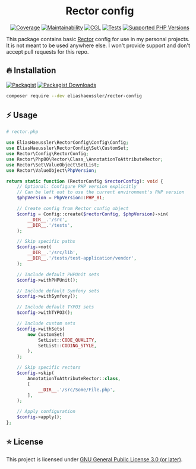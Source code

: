 <div align="center">

# Rector config

[![Coverage](https://img.shields.io/coverallsCoverage/github/eliashaeussler/rector-config?logo=coveralls)](https://coveralls.io/github/eliashaeussler/rector-config)
[![Maintainability](https://qlty.sh/gh/eliashaeussler/projects/rector-config/maintainability.svg)](https://qlty.sh/gh/eliashaeussler/projects/rector-config)
[![CGL](https://img.shields.io/github/actions/workflow/status/eliashaeussler/rector-config/cgl.yaml?label=cgl&logo=github)](https://github.com/eliashaeussler/rector-config/actions/workflows/cgl.yaml)
[![Tests](https://img.shields.io/github/actions/workflow/status/eliashaeussler/rector-config/tests.yaml?label=tests&logo=github)](https://github.com/eliashaeussler/rector-config/actions/workflows/tests.yaml)
[![Supported PHP Versions](https://img.shields.io/packagist/dependency-v/eliashaeussler/rector-config/php?logo=php)](https://packagist.org/packages/eliashaeussler/rector-config)

</div>

This package contains basic [Rector](https://github.com/rectorphp/rector)
config for use in my personal projects. It is not meant to be used anywhere else.
I won't provide support and don't accept pull requests for this repo.

## 🔥 Installation

[![Packagist](https://img.shields.io/packagist/v/eliashaeussler/rector-config?label=version&logo=packagist)](https://packagist.org/packages/eliashaeussler/rector-config)
[![Packagist Downloads](https://img.shields.io/packagist/dt/eliashaeussler/rector-config?color=brightgreen)](https://packagist.org/packages/eliashaeussler/rector-config)

```bash
composer require --dev eliashaeussler/rector-config
```

## ⚡ Usage

```php
# rector.php

use EliasHaeussler\RectorConfig\Config\Config;
use EliasHaeussler\RectorConfig\Set\CustomSet;
use Rector\Config\RectorConfig;
use Rector\Php80\Rector\Class_\AnnotationToAttributeRector;
use Rector\Set\ValueObject\SetList;
use Rector\ValueObject\PhpVersion;

return static function (RectorConfig $rectorConfig): void {
    // Optional: Configure PHP version explicitly
    // Can be left out to use the current environment's PHP version
    $phpVersion = PhpVersion::PHP_81;

    // Create config from Rector config object
    $config = Config::create($rectorConfig, $phpVersion)->in(
        __DIR__.'/src',
        __DIR__.'/tests',
    );

    // Skip specific paths
    $config->not(
        __DIR__.'/src/lib',
        __DIR__.'/tests/test-application/vendor',
    );

    // Include default PHPUnit sets
    $config->withPHPUnit();

    // Include default Symfony sets
    $config->withSymfony();

    // Include default TYPO3 sets
    $config->withTYPO3();

    // Include custom sets
    $config->withSets(
        new CustomSet(
            SetList::CODE_QUALITY,
            SetList::CODING_STYLE,
        ),
    );

    // Skip specific rectors
    $config->skip(
        AnnotationToAttributeRector::class,
        [
            __DIR__.'/src/Some/File.php',
        ],
    );

    // Apply configuration
    $config->apply();
};
```

## ⭐ License

This project is licensed under [GNU General Public License 3.0 (or later)](LICENSE).
